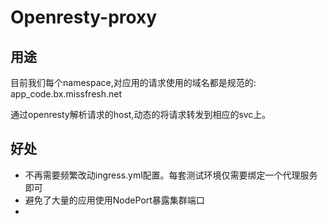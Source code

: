 # Openresty-proxy

## 用途
目前我们每个namespace,对应用的请求使用的域名都是规范的: app_code.bx.missfresh.net

通过openresty解析请求的host,动态的将请求转发到相应的svc上。


## 好处
- 不再需要频繁改动ingress.yml配置。每套测试环境仅需要绑定一个代理服务即可
- 避免了大量的应用使用NodePort暴露集群端口
- 
